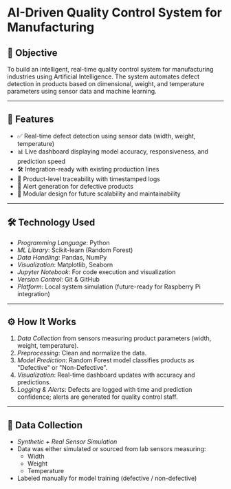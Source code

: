 # AI-Driven Quality Control System for Manufacturing

## 🚀 Objective
To build an intelligent, real-time quality control system for manufacturing industries using Artificial Intelligence. The system automates defect detection in products based on dimensional, weight, and temperature parameters using sensor data and machine learning.

---

## 🌟 Features

- ✅ Real-time defect detection using sensor data (width, weight, temperature)
- 📊 Live dashboard displaying model accuracy, responsiveness, and prediction speed
- 🛠 Integration-ready with existing production lines
- 🔐 Product-level traceability with timestamped logs
- 📩 Alert generation for defective products
- 🔄 Modular design for future scalability and maintainability

---

## 🛠 Technology Used

- *Programming Language*: Python
- *ML Library*: Scikit-learn (Random Forest)
- *Data Handling*: Pandas, NumPy
- *Visualization*: Matplotlib, Seaborn
- *Jupyter Notebook*: For code execution and visualization
- *Version Control*: Git & GitHub
- *Platform*: Local system simulation (future-ready for Raspberry Pi integration)

---

## ⚙ How It Works

1. *Data Collection* from sensors measuring product parameters (width, weight, temperature).
2. *Preprocessing*: Clean and normalize the data.
3. *Model Prediction*: Random Forest model classifies products as "Defective" or "Non-Defective".
4. *Visualization*: Real-time dashboard updates with accuracy and predictions.
5. *Logging & Alerts*: Defects are logged with time and prediction confidence; alerts are generated for quality control staff.

---

## 📁 Data Collection

- *Synthetic + Real Sensor Simulation*
- Data was either simulated or sourced from lab sensors measuring:
  - Width
  - Weight
  - Temperature
- Labeled manually for model training (defective / non-defective)

